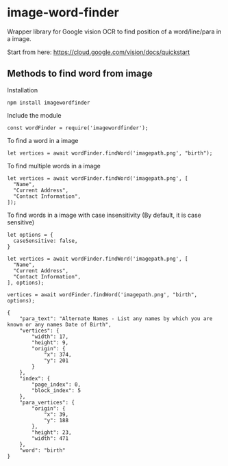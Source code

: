 # image-word-finder
Wrapper library for Google vision OCR to find position of a word/line/para in a image.


Start from here: https://cloud.google.com/vision/docs/quickstart

## Methods to find word from image

Installation

```
npm install imagewordfinder
```

Include the module

```
const wordFinder = require('imagewordfinder');
```

To find a word in a image
```
let vertices = await wordFinder.findWord('imagepath.png', "birth");
```

To find multiple words in a image
```
let vertices = await wordFinder.findWord('imagepath.png', [
  "Name",
  "Current Address",
  "Contact Information",
]);
```

To find words in a image with case insensitivity (By default, it is case sensitive)
```
let options = {
  caseSensitive: false,
}

let vertices = await wordFinder.findWord('imagepath.png', [
  "Name",
  "Current Address",
  "Contact Information",
], options);

vertices = await wordFinder.findWord('imagepath.png', "birth", options);

```


```
{
	"para_text": "Alternate Names - List any names by which you are known or any names Date of Birth",
	"vertices": {
		"width": 17,
		"height": 9,
		"origin": {
			"x": 374,
			"y": 201
		}
	},
	"index": {
		"page_index": 0,
		"block_index": 5
	},
	"para_vertices": {
		"origin": {
			"x": 39,
			"y": 188
		},
		"height": 23,
		"width": 471
	},
	"word": "birth"
}

```
